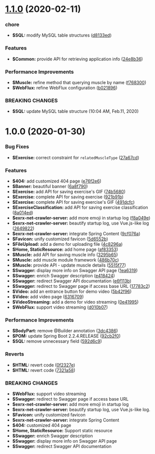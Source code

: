 # [1.1.0](https://github.com/johnnymillergh/exrx-net-crawler-server/compare/v1.0.0...v) (2020-02-11)


### chore

* **$SQL:** modify MySQL table structures ([d8133ed](https://github.com/johnnymillergh/exrx-net-crawler-server/commit/d8133ed5f167987f78c4edf228cafc2c6e2396af))


### Features

* **$Common:** provide API for retrieving application info ([24e8b36](https://github.com/johnnymillergh/exrx-net-crawler-server/commit/24e8b364ca38f26feba691159af96c98afafcd90))


### Performance Improvements

* **$Muscle:** refine method that querying muscle by name ([f768300](https://github.com/johnnymillergh/exrx-net-crawler-server/commit/f768300ac22c35c1b5ec7b9f12212703609c2e6a))
* **$WebFlux:** refine WebFlux configuration ([b021896](https://github.com/johnnymillergh/exrx-net-crawler-server/commit/b02189618f03c61aeac8f6f24734253db3dccdd5))


### BREAKING CHANGES

* **$SQL:** update MySQL table structure (10:04 AM, Feb.11, 2020)



# 1.0.0 (2020-01-30)


### Bug Fixes

* **$Exercise:** correct constraint for `relatedMuscleType` ([27a67cd](https://github.com/johnnymillergh/exrx-net-crawler-server/commit/27a67cdb01df5ab8b36505ba9e87260d8fce5107))


### Features

* **$404:** add customized 404 page ([e76f2e6](https://github.com/johnnymillergh/exrx-net-crawler-server/commit/e76f2e62e2b7226c847deb34b0061c76c5637e88))
* **$Banner:** beautiful banner ([6a8f790](https://github.com/johnnymillergh/exrx-net-crawler-server/commit/6a8f790468f5a9fa0d8a3d7c856eda4da48018c0))
* **$Exercise:** add API for saving exercise's GIF ([74b5680](https://github.com/johnnymillergh/exrx-net-crawler-server/commit/74b5680bc8f37d0353ee8e44b6ea24027a386794))
* **$Exercise:** complete API for saving exercise ([921b91b](https://github.com/johnnymillergh/exrx-net-crawler-server/commit/921b91b198996c75e055afde9e58daa0a32fd244))
* **$Exercise:** complete API for saving exercise's GIF ([491dcfc](https://github.com/johnnymillergh/exrx-net-crawler-server/commit/491dcfc0dccb87aee0755738fed6bf2748336f84))
* **$ExerciseClassification:** add API for saving exercise classification ([8a014ed](https://github.com/johnnymillergh/exrx-net-crawler-server/commit/8a014ed833a3f0d937c71210733bc2f6b54af1d7))
* **$exrx-net-crawler-server:** add more emoji in startup log ([f8a049e](https://github.com/johnnymillergh/exrx-net-crawler-server/commit/f8a049e7c3af9a61ed3e7c08fa2dbea8625ea47e))
* **$exrx-net-crawler-server:** beautify startup log, use Vue.js-like log ([2649822](https://github.com/johnnymillergh/exrx-net-crawler-server/commit/26498226e2848ac39027759af9f5056fead91dd1))
* **$exrx-net-crawler-server:** integrate Spring Content ([9cf076a](https://github.com/johnnymillergh/exrx-net-crawler-server/commit/9cf076aa5e2616a0b24b3f61eab417252f6cc0f3))
* **$Favicon:** unify customized favicon ([5d6552b](https://github.com/johnnymillergh/exrx-net-crawler-server/commit/5d6552b71f676699690936b9d73fd8573ea8dade))
* **$FileUpload:** add a demo for uploading file ([4c8296a](https://github.com/johnnymillergh/exrx-net-crawler-server/commit/4c8296a6243907075bdcffa0a6c0c977c42784d8))
* **$Home, StaticResource:** add home page ([af83353](https://github.com/johnnymillergh/exrx-net-crawler-server/commit/af83353b1729a1d10d25eb871ac82ae5de86b59a))
* **$Muscle:** add API for saving muscle info ([3295b65](https://github.com/johnnymillergh/exrx-net-crawler-server/commit/3295b6553d90f2c5b073da3ed89951de732a1a33))
* **$Muscle:** add muscle module framework ([486b70c](https://github.com/johnnymillergh/exrx-net-crawler-server/commit/486b70cee65a64e7ca0cc2dfd96800126826d72e))
* **$Muscle:** provide API - update muscle details ([5515f77](https://github.com/johnnymillergh/exrx-net-crawler-server/commit/5515f77887a0af1951ce8415103235c72b4b9baa))
* **$Swagger:** display more info on Swagger API page ([1ea6319](https://github.com/johnnymillergh/exrx-net-crawler-server/commit/1ea6319c0b6028d6f3390dcaada0af3ba06f35c4))
* **$Swagger:** enrich Swagger description ([e418424](https://github.com/johnnymillergh/exrx-net-crawler-server/commit/e41842406dba66f3469e31699d35a68a200a8d26))
* **$Swagger:** redirect Swagger API documentation ([e6f113b](https://github.com/johnnymillergh/exrx-net-crawler-server/commit/e6f113b46df6905da76ac6c51538e77c47865944))
* **$Swagger:** redirect to Swagger page if access base URL ([17783c2](https://github.com/johnnymillergh/exrx-net-crawler-server/commit/17783c2fdc363f025b07477e02f3c7eeb755646f))
* **$Video:** add an entrance button for demo video ([5b42f96](https://github.com/johnnymillergh/exrx-net-crawler-server/commit/5b42f9656f3808b622aa78865c9f5e24f9300579))
* **$Video:** add video page ([6316709](https://github.com/johnnymillergh/exrx-net-crawler-server/commit/631670964128178d0c10643aaacbee69d70a7dbe))
* **$VideoStreaming:** add a demo for video streaming ([0e41995](https://github.com/johnnymillergh/exrx-net-crawler-server/commit/0e41995fcd7dea99a2b0743b9916bec73ff163b3))
* **$WebFlux:** support video streaming ([d010b07](https://github.com/johnnymillergh/exrx-net-crawler-server/commit/d010b077133c3afde0cd4393ffb3cf81d3be30ff))


### Performance Improvements

* **$BodyPart:** remove @Builder annotation ([3dc4386](https://github.com/johnnymillergh/exrx-net-crawler-server/commit/3dc4386b4011444621b054f88f4a68ecb6f4fa2c))
* **$POM:** update Spring Boot 2.2.4.RELEASE ([92cb2f0](https://github.com/johnnymillergh/exrx-net-crawler-server/commit/92cb2f045259cc780cf1dceb72e99d83c74fe44a))
* **$SQL:** remove unnecessary field ([592d6c9](https://github.com/johnnymillergh/exrx-net-crawler-server/commit/592d6c907ac1748484b050af948d8898f436577b))


### Reverts

* **$HTML:** revert code ([0f2327e](https://github.com/johnnymillergh/exrx-net-crawler-server/commit/0f2327e5987b2b079fd21e7bb0679909d5ab72b8))
* **$HTML:** revert code ([7321a58](https://github.com/johnnymillergh/exrx-net-crawler-server/commit/7321a58d82261502369f02a96110aef0caf2ec38))


### BREAKING CHANGES

* **$WebFlux:** support video streaming
* **$Swagger:** redirect to Swagger page if access base URL
* **$exrx-net-crawler-server:** add more emoji in startup log
* **$exrx-net-crawler-server:** beautify startup log, use Vue.js-like log.
* **$Favicon:** unify customized favicon
* **$exrx-net-crawler-server:** integrate Spring Content
* **$404:** customized 404 page
* **$Home, StaticResource:** Support static resource
* **$Swagger:** enrich Swagger description
* **$Swagger:** display more info on Swagger API page
* **$Swagger:** redirect Swagger API documentation



